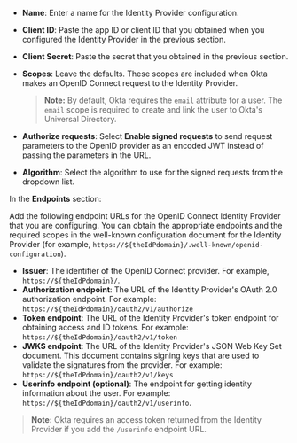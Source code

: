 * **Name**: Enter a name for the Identity Provider configuration.
* **Client ID**: Paste the app ID or client ID that you obtained when you configured the Identity Provider in the previous section.
* **Client Secret**: Paste the secret that you obtained in the previous section.
* **Scopes**: Leave the defaults. These scopes are included when Okta makes an OpenID Connect request to the Identity Provider.

    > **Note:** By default, Okta requires the `email` attribute for a user. The `email` scope is required to create and link the user to Okta's Universal Directory.

* **Authorize requests**: Select **Enable signed requests** to send request parameters to the OpenID provider as an encoded JWT instead of passing the parameters in the URL.
* **Algorithm**: Select the algorithm to use for the signed requests from the dropdown list.

In the **Endpoints** section:

Add the following endpoint URLs for the OpenID Connect Identity Provider that you are configuring. You can obtain the appropriate endpoints and the required scopes in the well-known configuration document for the Identity Provider (for example, `https://${theIdPdomain}/.well-known/openid-configuration`).

* **Issuer**: The identifier of the OpenID Connect provider. For example, `https://${theIdPdomain}/`.
* **Authorization endpoint**: The URL of the Identity Provider's OAuth 2.0 authorization endpoint. For example: `https://${theIdPdomain}/oauth2/v1/authorize`
* **Token endpoint**: The URL of the Identity Provider's token endpoint for obtaining access and ID tokens. For example: `https://${theIdPdomain}/oauth2/v1/token`
* **JWKS endpoint**: The URL of the Identity Provider's JSON Web Key Set document. This document contains signing keys that are used to validate the signatures from the provider. For example: `https://${theIdPdomain}/oauth2/v1/keys`
* **Userinfo endpoint (optional)**: The endpoint for getting identity information about the user. For example: `https://${theIdPdomain}/oauth2/v1/userinfo`.

> **Note:** Okta requires an access token returned from the Identity Provider if you add the `/userinfo` endpoint URL.
